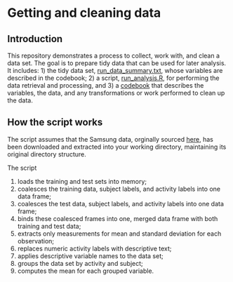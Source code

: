 # Getting and cleaning data

## Introduction

This repository demonstrates a process to collect, work with, and clean a data set. The goal is to prepare tidy data that can be used for later analysis. It includes: 1) the tidy data set, [run_data_summary.txt](https://github.com/noematica/getting-and-cleaning-data/blob/master/run_data_summary.txt), whose variables are described in the codebook; 2) a script,  [run_analysis.R](https://github.com/noematica/getting-and-cleaning-data/blob/master/run_analysis.R), for performing the data retrieval and processing, and 3) a [codebook](https://github.com/noematica/getting-and-cleaning-data/blob/master/CodeBook.md) that describes the variables, the data, and any transformations or work performed to clean up the data.

## How the script works
The script assumes that the Samsung data, orginally sourced [here](https://d396qusza40orc.cloudfront.net/getdata%2Fprojectfiles%2FUCI%20HAR%20Dataset.zip), has been downloaded and extracted into your working directory, maintaining its original directory structure. 

The script

1. loads the training and test sets into memory;
2. coalesces the training data, subject labels, and activity labels into one data frame;
3. coalesces the test data, subject labels, and activity labels into one data frame;
4. binds these coalesced frames into one, merged data frame with both training and test data;
5. extracts only measurements for mean and standard deviation for each observation;
6. replaces numeric activity labels with descriptive text;
7. applies descriptive variable names to the data set;
7. groups the data set by activity and subject; 
8. computes the mean for each grouped variable.
